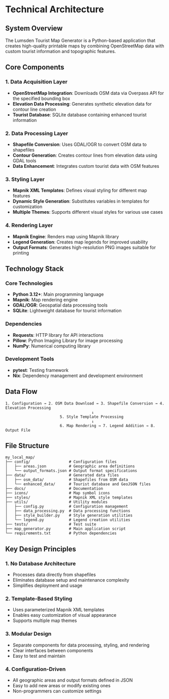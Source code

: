 # Technical Architecture

## System Overview

The Lumsden Tourist Map Generator is a Python-based application that creates high-quality printable maps by combining OpenStreetMap data with custom tourist information and topographic features.

## Core Components

### 1. Data Acquisition Layer
- **OpenStreetMap Integration**: Downloads OSM data via Overpass API for the specified bounding box
- **Elevation Data Processing**: Generates synthetic elevation data for contour line creation
- **Tourist Database**: SQLite database containing enhanced tourist information

### 2. Data Processing Layer
- **Shapefile Conversion**: Uses GDAL/OGR to convert OSM data to shapefiles
- **Contour Generation**: Creates contour lines from elevation data using GDAL tools
- **Data Enhancement**: Integrates custom tourist data with OSM features

### 3. Styling Layer
- **Mapnik XML Templates**: Defines visual styling for different map features
- **Dynamic Style Generation**: Substitutes variables in templates for customization
- **Multiple Themes**: Supports different visual styles for various use cases

### 4. Rendering Layer
- **Mapnik Engine**: Renders map using Mapnik library
- **Legend Generation**: Creates map legends for improved usability
- **Output Formats**: Generates high-resolution PNG images suitable for printing

## Technology Stack

### Core Technologies
- **Python 3.12+**: Main programming language
- **Mapnik**: Map rendering engine
- **GDAL/OGR**: Geospatial data processing tools
- **SQLite**: Lightweight database for tourist information

### Dependencies
- **Requests**: HTTP library for API interactions
- **Pillow**: Python Imaging Library for image processing
- **NumPy**: Numerical computing library

### Development Tools
- **pytest**: Testing framework
- **Nix**: Dependency management and development environment

## Data Flow

```
1. Configuration → 2. OSM Data Download → 3. Shapefile Conversion → 4. Elevation Processing
                                      ↓
                        5. Style Template Processing
                                      ↓
                        6. Map Rendering → 7. Legend Addition → 8. Output File
```

## File Structure

```
my_local_map/
├── config/                 # Configuration files
│   ├── areas.json          # Geographic area definitions
│   └── output_formats.json # Output format specifications
├── data/                   # Generated data files
│   ├── osm_data/           # Shapefiles from OSM data
│   └── enhanced_data/      # Tourist database and GeoJSON files
├── docs/                   # Documentation
├── icons/                  # Map symbol icons
├── styles/                 # Mapnik XML style templates
├── utils/                  # Utility modules
│   ├── config.py           # Configuration management
│   ├── data_processing.py  # Data processing functions
│   ├── style_builder.py    # Style generation utilities
│   └── legend.py           # Legend creation utilities
├── tests/                  # Test suite
├── map_generator.py        # Main application script
└── requirements.txt        # Python dependencies
```

## Key Design Principles

### 1. No Database Architecture
- Processes data directly from shapefiles
- Eliminates database setup and maintenance complexity
- Simplifies deployment and usage

### 2. Template-Based Styling
- Uses parameterized Mapnik XML templates
- Enables easy customization of visual appearance
- Supports multiple map themes

### 3. Modular Design
- Separate components for data processing, styling, and rendering
- Clear interfaces between components
- Easy to test and maintain

### 4. Configuration-Driven
- All geographic areas and output formats defined in JSON
- Easy to add new areas or modify existing ones
- Non-programmers can customize settings